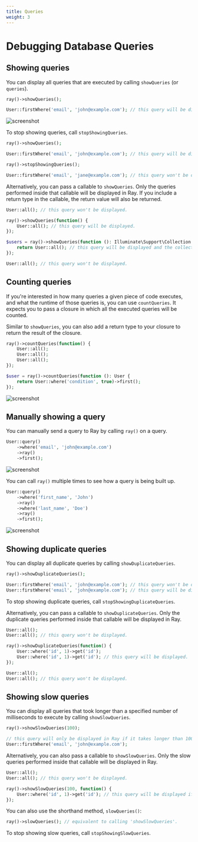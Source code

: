 ```yaml
---
title: Queries
weight: 3
---
```

# Debugging Database Queries

## Showing queries

You can display all queries that are executed by calling `showQueries` (or `queries`).

```php
ray()->showQueries();

User::firstWhere('email', 'john@example.com'); // this query will be displayed in Ray.
```

![screenshot](/docs/ray/v1/images/query.jpg)

To stop showing queries, call `stopShowingQueries`.

```php
ray()->showQueries();

User::firstWhere('email', 'john@example.com'); // this query will be displayed.

ray()->stopShowingQueries();

User::firstWhere('email', 'jane@example.com'); // this query won't be displayed.
```

Alternatively, you can pass a callable to `showQueries`. Only the queries performed inside that callable will be displayed in Ray. If you include a return type in the callable, the return value will also be returned.

```php
User::all(); // this query won't be displayed.

ray()->showQueries(function() {
    User::all(); // this query will be displayed.
});

$users = ray()->showQueries(function (): Illuminate\Support\Collection {
    return User::all(); // this query will be displayed and the collection will be returned.
});

User::all(); // this query won't be displayed.
```

## Counting queries

If you're interested in how many queries a given piece of code executes, and what the runtime of those queries is, you can use `countQueries`. It expects you to pass a closure in which all the executed queries will be counted.

Similar to `showQueries`, you can also add a return type to your closure to return the result of the closure.

```php
ray()->countQueries(function() {
    User::all();
    User::all();
    User::all();
});

$user = ray()->countQueries(function (): User {
    return User::where('condition', true)->first();
});
```

![screenshot](/docs/ray/v1/images/query-count.png)

## Manually showing a query

You can manually send a query to Ray by calling `ray()` on a query.

```php
User::query()
    ->where('email', 'john@example.com')
    ->ray()
    ->first();
```

![screenshot](/docs/ray/v1/images/single-query.png)

You can call `ray()` multiple times to see how a query is being built up.

```php
User::query()
    ->where('first_name', 'John')
    ->ray()
    ->where('last_name', 'Doe')
    ->ray()
    ->first();
```

![screenshot](/docs/ray/v1/images/single-query-multiple-calls.png)

## Showing duplicate queries

You can display all duplicate queries by calling `showDuplicateQueries`.

```php
ray()->showDuplicateQueries();

User::firstWhere('email', 'john@example.com'); // this query won't be displayed in Ray
User::firstWhere('email', 'john@example.com'); // this query will be displayed in Ray.
```

To stop showing duplicate queries, call `stopShowingDuplicateQueries`.

Alternatively, you can pass a callable to `showDuplicateQueries`. Only the duplicate queries performed inside that callable will be displayed in Ray.

```php
User::all();
User::all(); // this query won't be displayed.

ray()->showDuplicateQueries(function() {
    User::where('id', 1)->get('id');
    User::where('id', 1)->get('id'); // this query will be displayed.
});

User::all();
User::all(); // this query won't be displayed.
```

## Showing slow queries

You can display all queries that took longer than a specified number of milliseconds to execute by calling `showSlowQueries`.

```php
ray()->showSlowQueries(100);

// this query will only be displayed in Ray if it takes longer than 100ms to execute.
User::firstWhere('email', 'john@example.com');
```

Alternatively, you can also pass a callable to `showSlowQueries`. Only the slow queries performed inside that callable will be displayed in Ray.

```php
User::all();
User::all(); // this query won't be displayed.

ray()->showSlowQueries(100, function() {
    User::where('id', 1)->get('id'); // this query will be displayed if it takes longer than 100ms.
});
```

You can also use the shorthand method, `slowQueries()`:

```php
ray()->slowQueries(); // equivalent to calling 'showSlowQueries'.
```

To stop showing slow queries, call `stopShowingSlowQueries`.
